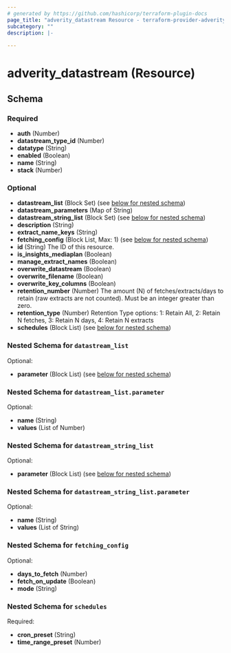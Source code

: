 ```yaml
---
# generated by https://github.com/hashicorp/terraform-plugin-docs
page_title: "adverity_datastream Resource - terraform-provider-adverity"
subcategory: ""
description: |-
  
---
```


# adverity_datastream (Resource)





<!-- schema generated by tfplugindocs -->
## Schema

### Required

- **auth** (Number)
- **datastream_type_id** (Number)
- **datatype** (String)
- **enabled** (Boolean)
- **name** (String)
- **stack** (Number)

### Optional

- **datastream_list** (Block Set) (see [below for nested schema](#nestedblock--datastream_list))
- **datastream_parameters** (Map of String)
- **datastream_string_list** (Block Set) (see [below for nested schema](#nestedblock--datastream_string_list))
- **description** (String)
- **extract_name_keys** (String)
- **fetching_config** (Block List, Max: 1) (see [below for nested schema](#nestedblock--fetching_config))
- **id** (String) The ID of this resource.
- **is_insights_mediaplan** (Boolean)
- **manage_extract_names** (Boolean)
- **overwrite_datastream** (Boolean)
- **overwrite_filename** (Boolean)
- **overwrite_key_columns** (Boolean)
- **retention_number** (Number) The amount (N) of fetches/extracts/days to retain (raw extracts are not counted). Must be an integer greater than zero.
- **retention_type** (Number) Retention Type options: 1: Retain All, 2: Retain N fetches, 3: Retain N days, 4: Retain N extracts
- **schedules** (Block List) (see [below for nested schema](#nestedblock--schedules))

<a id="nestedblock--datastream_list"></a>
### Nested Schema for `datastream_list`

Optional:

- **parameter** (Block List) (see [below for nested schema](#nestedblock--datastream_list--parameter))

<a id="nestedblock--datastream_list--parameter"></a>
### Nested Schema for `datastream_list.parameter`

Optional:

- **name** (String)
- **values** (List of Number)



<a id="nestedblock--datastream_string_list"></a>
### Nested Schema for `datastream_string_list`

Optional:

- **parameter** (Block List) (see [below for nested schema](#nestedblock--datastream_string_list--parameter))

<a id="nestedblock--datastream_string_list--parameter"></a>
### Nested Schema for `datastream_string_list.parameter`

Optional:

- **name** (String)
- **values** (List of String)



<a id="nestedblock--fetching_config"></a>
### Nested Schema for `fetching_config`

Optional:

- **days_to_fetch** (Number)
- **fetch_on_update** (Boolean)
- **mode** (String)


<a id="nestedblock--schedules"></a>
### Nested Schema for `schedules`

Required:

- **cron_preset** (String)
- **time_range_preset** (Number)


